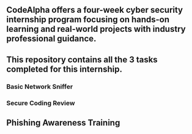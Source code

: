 ## CodeAlpha offers a four-week cyber security  internship program focusing on hands-on learning and real-world projects with industry professional guidance.

## This repository contains all the 3 tasks completed for this internship.

### Basic Network Sniffer
### Secure Coding Review
##  Phishing Awareness Training
